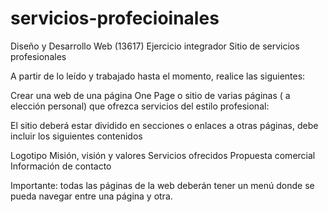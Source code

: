 # servicios-profecioinales
Diseño y Desarrollo Web (13617)
Ejercicio integrador Sitio de servicios profesionales

A partir de lo leído y trabajado hasta el momento, realice las siguientes:    

Crear una web de una página One Page o sitio de varias páginas ( a elección personal) que ofrezca servicios del estilo profesional: 

El sitio deberá estar dividido en secciones o enlaces a otras páginas, debe incluir los siguientes contenidos

Logotipo
Misión, visión y valores
Servicios ofrecidos
Propuesta comercial
Información de contacto

Importante: todas las páginas de la web deberán tener un menú donde se pueda navegar entre una página y otra.   
